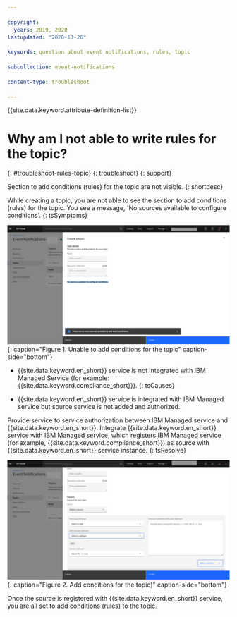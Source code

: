 ```yaml
---

copyright:
  years: 2019, 2020
lastupdated: "2020-11-26"

keywords: question about event notifications, rules, topic

subcollection: event-notifications

content-type: troubleshoot

---
```



{{site.data.keyword.attribute-definition-list}}


# Why am I not able to write rules for the topic?
{: #troubleshoot-rules-topic}
{: troubleshoot}
{: support}

Section to add conditions (rules) for the topic are not visible.
{: shortdesc}

While creating a topic, you are not able to see the section to add conditions (rules) for the topic.
You see a message, 'No sources available to configure conditions'.
{: tsSymptoms}

![Unable to create rules](images/en-ts-rules.png "Unable to add conditions for the topic"){: caption="Figure 1. Unable to add conditions for the topic" caption-side="bottom"}

- {{site.data.keyword.en_short}} service is not integrated with IBM Managed Service (for example: {{site.data.keyword.compliance_short}}).
{: tsCauses}

- {{site.data.keyword.en_short}} service is integrated with IBM Managed service but source service is not added and authorized.


Provide service to service authorization between IBM Managed service and {{site.data.keyword.en_short}}.
Integrate {{site.data.keyword.en_short}} service with IBM Managed service, which registers IBM Managed service (for example, {{site.data.keyword.compliance_short}}) as source with {{site.data.keyword.en_short}} service instance.
{: tsResolve}

![Add conditions](images/en-ts-rules2.png "Add conditions for the topic"){: caption="Figure 2.  Add conditions for the topic)" caption-side="bottom"}

Once the source is registered with {{site.data.keyword.en_short}} service, you are all set to add conditions (rules) to the topic.